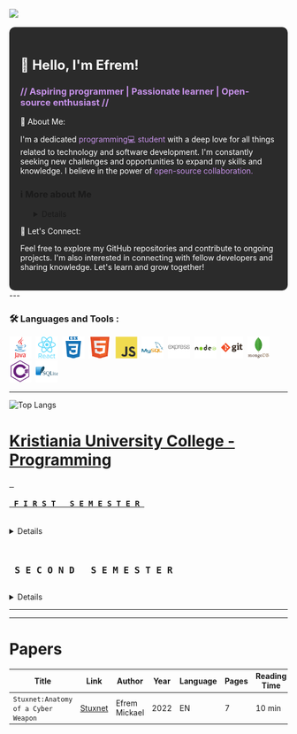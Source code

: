 ![](https://komarev.com/ghpvc/?username=EfremMic&label=PROFILE+VIEWS)
<div style="background-color: #2b2b2b; padding: 20px; border-radius: 10px;">
  <h1 style="color: #ffffff; font-size: 24px;">👋 Hello, I'm Efrem!</h1>
  
  
  <h3 style="color: #c792ea;">// Aspiring programmer | Passionate learner | Open-source enthusiast //</h3>

  <p style="color: #ffffff;">🌟 About Me:</p>
  <p style="color: #ffffff;">I'm a dedicated <span style="color: #c792ea;"> programming💻 student</span> with a deep love for all things related to technology and software development. I'm constantly seeking new challenges and opportunities to expand my skills and knowledge. I believe in the power of <span style="color: #c792ea;">open-source collaboration.</span> </p>

<p style="color: #ffffff;"><h3> ℹ️ More about Me</h3></p>
  <ul><lo><details >
  <p style="color: #ffffff;"><h3> 💼 Skills</h3> </p>
 <ul><lo><details >
  <p style="color: #ffffff;">My primary areas of focus include <span style="color: #c792ea;"><code>JavaScript</code>, <code>Java</code>, <code>C#</code>,<code>Python</code>, <code>React</code>, <code>Node.js</code>, <code>Express</code>, <code>Mongoose</code>, <code>SQLite</code>, <code>SQL</code></span>. Enthusiastically committed to continuous learning and personal growth.
  </details ></lo></ul>

<p style="color: #ffffff;"><h3> 🌐 Projects</h3></p>
  <ul><lo><details >
  <p style="color: #ffffff;">This part will be updated soon!🛠️</p>


 <summary><strong>Projects</strong></summary>
  <ul>
    <li>
      <a href="https://github.com/your-username/project-1">
        <strong>Project 1</strong>
      </a>
      - A brief description of Project 1.
    </li>
    
  </ul>





    
  </details ></lo></ul>
  

<p style="color: #ffffff;"><h3> 📚 Education</h3></p>
  <ul><lo><details >
   <p style="color: #ffffff;">I'm currently pursuing a degree🧑‍🎓 in <span style="color: #c792ea;">Programming💻</span> at <span style="color: #c792ea;">Kristiania University College🏫</span>. I'm enthusiastic about learning and always looking for opportunities to enhance my programming skills both inside and outside of the classroom.</p>
  </details ></lo></ul>


 <p style="color: #ffffff;"><h3>🌱 Interests</h3></p>
  <ul><lo><details >
  <p style="color: #ffffff;">Apart from coding and learning, I have a keen interest in <span style="color: #c792ea;">reading📖</span>, <span style="color: #c792ea;">working out🏃</span>, and spending time with family and friends. I believe in maintaining a healthy work-life balance and enjoy exploring different activities that broaden my perspective.</p>
  </details ></lo></ul>
  


<p style="color: #ffffff;"><h3>📫 Contact</h3></p>
  <ul><lo><details >
   <p style="color: #ffffff;"> I'm always open to networking, collaboration, and discussing exciting new projects.</p>
<p>Contact me via email: <a href="mailto:urbanlamda@gmail.com">urbanlamda@gmail.com</a></p>
  </details ></lo></ul>
  </details ></lo></ul>
  
 
  
 

  <p style="color: #ffffff;">🤝 Let's Connect:</p>
  <p style="color: #ffffff;">Feel free to explore my GitHub repositories and contribute to ongoing projects. I'm also interested in connecting with fellow developers and sharing knowledge. Let's learn and grow together!</p>
</div>
<div>
  ---

### :hammer_and_wrench: Languages and Tools :
 <img src="https://github.com/devicons/devicon/blob/master/icons/java/java-original-wordmark.svg" alt="Java" width="40" height="40"/>&nbsp;
 <img src="https://github.com/devicons/devicon/blob/master/icons/react/react-original-wordmark.svg" alt="React" width="40" height="40"/>&nbsp;
 <img src="https://github.com/devicons/devicon/blob/master/icons/css3/css3-plain-wordmark.svg" alt="CSS3" width="40" height="40"/>&nbsp;
 <img src="https://github.com/devicons/devicon/blob/master/icons/html5/html5-original.svg" alt="HTML5" width="40" height="40"/>&nbsp;
 <img src="https://github.com/devicons/devicon/blob/master/icons/javascript/javascript-original.svg" alt="JavaScript" width="40" height="40"/>&nbsp;
 <img src="https://github.com/devicons/devicon/blob/master/icons/mysql/mysql-original-wordmark.svg" alt="MySQL" width="40" height="40"/>&nbsp;
 <img src="https://github.com/devicons/devicon/blob/master/icons/express/express-original-wordmark.svg" alt="Express" width="40" height="40"/>&nbsp; <img src="https://github.com/devicons/devicon/blob/master/icons/nodejs/nodejs-original-wordmark.svg" alt="Node.js" width="40" height="40"/>&nbsp;
 <img src="https://github.com/devicons/devicon/blob/master/icons/git/git-original-wordmark.svg" alt="Git" width="40" height="40"/>&nbsp;
 <img src="https://github.com/devicons/devicon/blob/master/icons/mongodb/mongodb-original-wordmark.svg"  alt="MongoDB" width="40" height="40"/>&nbsp;
 <img src="https://github.com/devicons/devicon/blob/master/icons/csharp/csharp-line.svg" alt="C#" width="40" height="40"/>&nbsp;
 <img src="https://github.com/devicons/devicon/blob/master/icons/sqlite/sqlite-original-wordmark.svg" alt="SQLite" width="40" height="40"/>&nbsp;
</div>



**************************************************************************************************************
![Top Langs](https://github-readme-stats.vercel.app/api/top-langs/?username=EfremMic&layout=compact)

<h1> <a href="https://www.kristiania.no/studier/bachelor/informasjonsteknologi-programmering/" </a> Kristiania University College - Programming </h1>

<pre> <h4> F I R S T   S E M E S T E R </h4></pre>
<details >
<ul dir="auto">
<li><a href="https://">PGR103 - Creative webproject Lectures #Will be added soon!</a> 
<ul dir="auto">
<li><a href="https://github.com/EfremMic/Pre_Exam_web_project_EA_SPORT">My-Pre-exam web-project</a></li> 
</ul>
</li>
<li><a href="https:">PGR102, Intro. to Programming</a> 
<ul dir="auto">
<li><a href="https:">PGR102, Course requirements</a></li>
</ul>
</li>
  
<li><a href="https://github.com/EfremMic/Digital_Technology_Lectures">TK1104-Digital Techonology Lectures</a></li>
<ul dir="auto">
<li><a href="https://github.com/EfremMic/AI-Supercomputers-VS-Metaverse-PPW/blob/main/METAVERSE-%20EFREM%20MICKAEL.pdf">My-Pre-exam presentation</a></li> 
</ul>
<li><a href="https://github.com/EfremMic/Database-lectures-2022">DB1102 - Database Lectures</a>
<ul dir="auto">
<li><a href="https:">DB1102, Course requirements</a></li> 
</ul>
</li>
</ul>
</details>

<pre> <h3> S E C O N D   S E M E S T E R </h3></pre>
<details >
<ul dir="auto">
<li><a href="https://">TK2100 - Information Security -Exam</a> 
<ul dir="auto">
<li><a href="https://github.com/EfremMic/INFORMATION-SECURITY-COURSE-REQUIREMENTS-TK2100-2023/blob/main/Innlevering-Stuxnet-Efrem.pdf">TK2100, Course requirements</a>"(Godkjent)</li> 
</ul>
  
<li><a href="https:">PGR1121, Programing in Java, Exam</a></li>

  
<li><a href="https://github.com/EfremMic/Data-Structure-And-Algorithms-EXAM-2023">PG4200, Algorithm and datastructure, Exam</a></li>
</li>
</ul>

</details>

---
---
<h1>Papers</h1>

|Title |Link |Author|Year|Language|Pages|Reading Time|
| --- | --- | --- | --- | --- | --- | --- |
| `Stuxnet:Anatomy of a Cyber Weapon` |<a href="https://github.com/EfremMic/INFORMATION-SECURITY-COURSE-REQUIREMENTS-TK2100-2023/blob/main/Innlevering-Stuxnet-Efrem.pdf">Stuxnet</a> | Efrem Mickael| 2022|EN|7|10 min|





